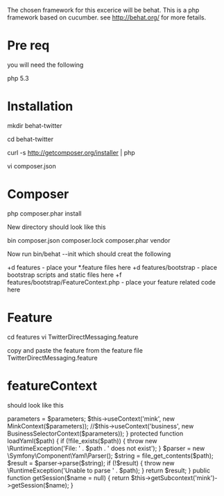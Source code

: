 The chosen framework for this excerice will be behat. This is a php framework based on cucumber. see http://behat.org/ for more fetails.

Pre req
================
you will need the following

php 5.3

Installation
================
mkdir behat-twitter

cd behat-twitter

curl -s http://getcomposer.org/installer | php

vi composer.json

Composer
=================
php composer.phar install

New directory should look like this


bin     composer.json   composer.lock   composer.phar   vendor


Now run bin/behat --init which should creat the following

+d features - place your *.feature files here
+d features/bootstrap - place bootstrap scripts and static files here
+f features/bootstrap/FeatureContext.php - place your feature related code here

Feature
================
cd features
vi TwitterDirectMessaging.feature

copy and paste the feature from the feature file TwitterDirectMessaging.feature


featureContext
===============

should look like this

<?php

use Behat\Behat\Context\ClosuredContextInterface,
    Behat\Behat\Context\TranslatedContextInterface,
    Behat\Behat\Context\BehatContext,
    Behat\Behat\Exception\PendingException;
use Behat\Gherkin\Node\PyStringNode,
    Behat\Gherkin\Node\TableNode;

use Behat\MinkExtension\Context\MinkContext;
use Behat\MinkExtension\Context\RawMinkContext;

use Selenium\Client as SeleniumClient;

use OrangeDigital\BusinessSelectorExtension\Context\BusinessSelectorContext;

//
// Require 3rd-party libraries here:
//
require_once 'PHPUnit/Autoload.php';
require_once 'PHPUnit/Framework/Assert/Functions.php';
//

/**
 * Features context.
 */
class FeatureContext extends BehatContext
{
 
    public $output;
    public $parameters;
 
    public function __construct(array $parameters)
    {
        $this->parameters = $parameters;
        $this->useContext('mink', new MinkContext($parameters));
        //$this->useContext('business', new BusinessSelectorContext($parameters));
    }
    
    protected function loadYaml($path) {
        if (!file_exists($path)) {
            throw new \RuntimeException('File: ' . $path . ' does not exist');
        }

        $parser = new \Symfony\Component\Yaml\Parser();

        $string = file_get_contents($path);

        $result = $parser->parse($string);

        if (!$result) {
            throw new \RuntimeException('Unable to parse ' . $path);
        }

        return $result;
    }


    public function getSession($name = null)
    {
      return $this->getSubcontext('mink')->getSession($name);
    } 

